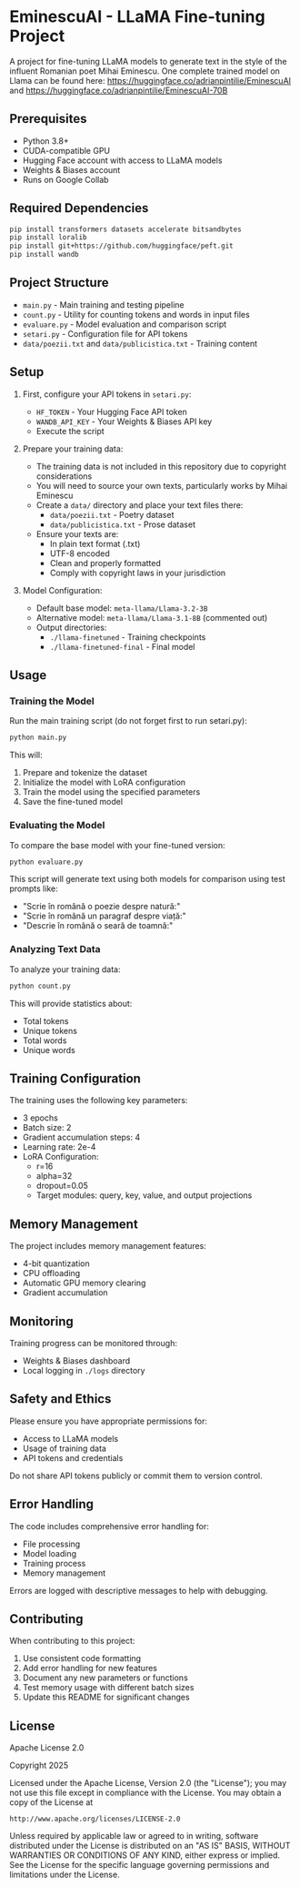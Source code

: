 # EminescuAI - LLaMA Fine-tuning Project

A project for fine-tuning LLaMA models to generate text in the style of the influent Romanian poet Mihai Eminescu. One complete trained model on Llama can be found here: https://huggingface.co/adrianpintilie/EminescuAI and https://huggingface.co/adrianpintilie/EminescuAI-70B

## Prerequisites

- Python 3.8+
- CUDA-compatible GPU
- Hugging Face account with access to LLaMA models
- Weights & Biases account
- Runs on Google Collab

## Required Dependencies

```bash
pip install transformers datasets accelerate bitsandbytes
pip install loralib
pip install git+https://github.com/huggingface/peft.git
pip install wandb
```

## Project Structure

- `main.py` - Main training and testing pipeline
- `count.py` - Utility for counting tokens and words in input files
- `evaluare.py` - Model evaluation and comparison script
- `setari.py` - Configuration file for API tokens
- `data/poezii.txt` and `data/publicistica.txt` - Training content

## Setup

1. First, configure your API tokens in `setari.py`:
   - `HF_TOKEN` - Your Hugging Face API token
   - `WANDB_API_KEY` - Your Weights & Biases API key
   - Execute the script

2. Prepare your training data:
   - The training data is not included in this repository due to copyright considerations
   - You will need to source your own texts, particularly works by Mihai Eminescu
   - Create a `data/` directory and place your text files there:
     - `data/poezii.txt` - Poetry dataset
     - `data/publicistica.txt` - Prose dataset
   - Ensure your texts are:
     - In plain text format (.txt)
     - UTF-8 encoded
     - Clean and properly formatted
     - Comply with copyright laws in your jurisdiction

3. Model Configuration:
   - Default base model: `meta-llama/Llama-3.2-3B`
   - Alternative model: `meta-llama/Llama-3.1-8B` (commented out)
   - Output directories:
     - `./llama-finetuned` - Training checkpoints
     - `./llama-finetuned-final` - Final model

## Usage

### Training the Model

Run the main training script (do not forget first to run setari.py):

```bash
python main.py
```

This will:
1. Prepare and tokenize the dataset
2. Initialize the model with LoRA configuration
3. Train the model using the specified parameters
4. Save the fine-tuned model

### Evaluating the Model

To compare the base model with your fine-tuned version:

```bash
python evaluare.py
```

This script will generate text using both models for comparison using test prompts like:
- "Scrie în română o poezie despre natură:"
- "Scrie în română un paragraf despre viață:"
- "Descrie în română o seară de toamnă:"

### Analyzing Text Data

To analyze your training data:

```bash
python count.py
```

This will provide statistics about:
- Total tokens
- Unique tokens
- Total words
- Unique words

## Training Configuration

The training uses the following key parameters:
- 3 epochs
- Batch size: 2
- Gradient accumulation steps: 4
- Learning rate: 2e-4
- LoRA Configuration:
  - r=16
  - alpha=32
  - dropout=0.05
  - Target modules: query, key, value, and output projections

## Memory Management

The project includes memory management features:
- 4-bit quantization
- CPU offloading
- Automatic GPU memory clearing
- Gradient accumulation

## Monitoring

Training progress can be monitored through:
- Weights & Biases dashboard
- Local logging in `./logs` directory

## Safety and Ethics

Please ensure you have appropriate permissions for:
- Access to LLaMA models
- Usage of training data
- API tokens and credentials

Do not share API tokens publicly or commit them to version control.

## Error Handling

The code includes comprehensive error handling for:
- File processing
- Model loading
- Training process
- Memory management

Errors are logged with descriptive messages to help with debugging.

## Contributing

When contributing to this project:
1. Use consistent code formatting
2. Add error handling for new features
3. Document any new parameters or functions
4. Test memory usage with different batch sizes
5. Update this README for significant changes

## License

Apache License 2.0

Copyright 2025

Licensed under the Apache License, Version 2.0 (the "License");
you may not use this file except in compliance with the License.
You may obtain a copy of the License at

    http://www.apache.org/licenses/LICENSE-2.0

Unless required by applicable law or agreed to in writing, software
distributed under the License is distributed on an "AS IS" BASIS,
WITHOUT WARRANTIES OR CONDITIONS OF ANY KIND, either express or implied.
See the License for the specific language governing permissions and
limitations under the License.
